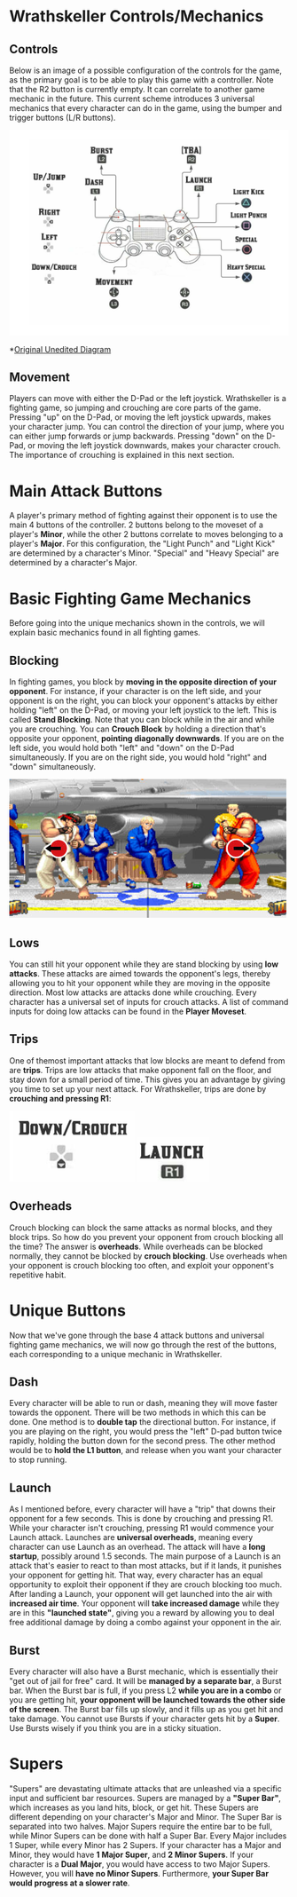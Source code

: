 # **Wrathskeller Controls/Mechanics**

## Controls 
Below is an image of a possible configuration of the controls for the game, as the primary goal is to be able to play this game with a controller. Note that the R2 button is currently empty. It can correlate to another game mechanic in the future. This current scheme introduces 3 universal mechanics that every character can do in the game, using the bumper and trigger buttons (L/R buttons). 

<img src="images/Controls1.png"><br/>

*[Original Unedited Diagram](https://www.reddit.com/r/PS4/comments/ma2v4q/a_blank_ps4_controller_guide_i_made_i_was_not/)

## Movement
Players can move with either the D-Pad or the left joystick. Wrathskeller is a fighting game, so jumping and crouching are core parts of the game. Pressing "up" on the D-Pad, or moving the left joystick upwards, makes your character jump. You can control the direction of your jump, where you can either jump forwards or jump backwards.
Pressing "down" on the D-Pad, or moving the left joystick downwards, makes your character crouch. The importance of crouching is explained in this next section. 

 # **Main Attack Buttons**
 A player's primary method of fighting against their opponent is to use the main 4 buttons of the controller. 2 buttons belong to the moveset of a player's **Minor**, while the other 2 buttons correlate to moves belonging to a player's **Major**. For this configuration, the "Light Punch" and "Light Kick" are determined by a character's Minor. "Special" and "Heavy Special" are determined by a character's Major.  
 
# **Basic Fighting Game Mechanics**
Before going into the unique mechanics shown in the controls, we will explain basic mechanics found in all fighting games. 

## Blocking 
In fighting games, you block by **moving in the opposite direction of your opponent**. For instance, if your character is on the left side, and your opponent is on the right, you can block your opponent's attacks by either holding "left" on the D-Pad, or moving your left joystick to the left. This is called **Stand Blocking**. 
Note that you can block while in the air and while you are crouching. You can **Crouch Block** by holding a direction that's opposite your opponent, **pointing diagonally downwards**. If you are on the left side, you would hold both "left" and "down" on the D-Pad simultaneously. If you are on the right side, you would hold "right" and "down" simultaneously.

<img src="images/block.jpg"><br/>

## Lows
You can still hit your opponent while they are stand blocking by using **low attacks**. These attacks are aimed towards the opponent's legs, thereby allowing you to hit your opponent while they are moving in the opposite direction. Most low attacks are attacks done while crouching. Every character has a universal set of inputs for crouch attacks. A list of command inputs for doing low attacks can be found in the **Player Moveset**.
 
 ## Trips
 One of themost important attacks that low blocks are meant to defend from are **trips**. Trips are low attacks that make opponent fall on the floor, and stay down for a small period of time. This gives you an advantage by giving you time to set up your next attack. For Wrathskeller, trips are done by **crouching and pressing R1**: 
 
 <img src="images/Down.PNG">
 <img src="images/Launch.PNG"><br/>
 
 
 ## Overheads
 Crouch blocking can block the same attacks as normal blocks, and they block trips. So how do you prevent your opponent from crouch blocking all the time? The answer is **overheads**. While overheads can be blocked normally, they cannot be blocked by **crouch blocking**. Use overheads when your opponent is crouch blocking too often, and exploit your opponent's repetitive habit.  
 
 # **Unique Buttons**
 Now that we've gone through the base 4 attack buttons and universal fighting game mechanics, we will now go through the rest of the buttons, each corresponding to a unique mechanic in Wrathskeller. 
 
  ## Dash
  Every character will be able to run or dash, meaning they will move faster towards the opponent. There will be two methods in which this can be done. One method is to **double tap** the directional button. For instance, if you are playing on the right, you would press the "left" D-pad button twice rapidly, holding the button down for the second press. The other method would be to **hold the L1 button**, and release when you want your character to stop running. 
  
   ## Launch 
   As I mentioned before, every character will have a "trip" that downs their opponent for a few seconds. This is done by crouching and pressing R1. While your character isn't crouching, pressing R1 would commence your Launch attack. Launches are **universal overheads**, meaning every character can use Launch as an overhead. The attack will have a **long startup**, possibly around 1.5 seconds. The main purpose of a Launch is an attack that's easier to react to than most attacks, but if it lands, it punishes your opponent for getting hit. That way, every character has an equal opportunity to exploit their opponent if they are crouch blocking too much. After landing a Launch, your opponent will get launched into the air with **increased air time**. Your opponent will **take increased damage** while they are in this **"launched state"**, giving you a reward by allowing you to deal free additional damage by doing a combo against your opponent in the air.   
   
   ## Burst 
   Every character will also have a Burst mechanic, which is essentially their "get out of jail for free" card. It will be **managed by a separate bar**, a Burst bar. When the Burst bar is full, if you press L2 **while you are in a combo** or you are getting hit, **your opponent will be launched towards the other side of the screen**. The Burst bar fills up slowly, and it fills up as you get hit and take damage. 
   You cannot use Bursts if your character gets hit by a **Super**. Use Bursts wisely if you think you are in a sticky situation.
 
 # **Supers**
 "Supers" are devastating ultimate attacks that are unleashed via a specific input and sufficient bar resources. Supers are managed by a **"Super Bar"**, which increases as you land hits, block, or get hit. These Supers are different depending on your character's Major and Minor. The Super Bar is separated into two halves. Major Supers require the entire bar to be full, while Minor Supers can be done with half a Super Bar. 
 Every Major includes 1 Super, while every Minor has 2 Supers. If your character has a Major and Minor, they would have **1 Major Super**, and **2 Minor Supers**. 
 If your character is a **Dual Major**, you would have access to two Major Supers. However, you will **have no Minor Supers**. Furthermore, **your Super Bar would progress at a slower rate**. 
 
 
